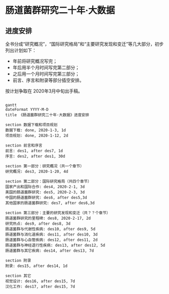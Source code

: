 # 肠道菌群研究二十年·大数据



## 进度安排

全书分成“研究概况”，“国际研究格局”和“主要研究发现和变迁”等几大部分，初步列出计划如下：

- 年前将研究概况写完；
- 年后用半个月时间写完第二部分；
- 之后用一个月时间写完第三部分；
- 前言、序言和附录等部分插空安排。

按计划争取在 2020年3月中旬出手稿。

```mermaid

gantt
dateFormat YYYY-M-D
title 《肠道菌群研究二十年·大数据》进度安排

section 数据下载和项目规划
数据下载: done, 2020-1-3, 1d
项目规划: done, 2020-1-12, 2d

section 前言和序言
前言: des1, after des7, 1d
序言: des2, after des1, 30d

section 第一部分：研究概况（共一个章节）
研究概况: des3, 2020-1-20, 4d

section 第二部分：国际研究格局（共四个章节）
国家产出和国际合作: des4, 2020-2-1, 3d
美国的肠道菌群研究: des5, 2020-2-3, 3d
中国的肠道菌群研究: des6, after des5,3d
其他国家的肠道菌群研究: des7, after des6,3d

section 第三部分：主要的研究发现和变迁（共？？个章节）
肠道菌群研究的里程碑: des8, 2020-2-17, 2d
研究热点: des9, after des8, 3d
肠道菌群与代谢性疾病: des10, after des9, 5d
肠道菌群与消化道疾病: des11, after des10, 3d
肠道菌群与心血管疾病: des12, after des11, 2d
肠道菌群与神经退行性疾病: des13, after des12, 5d
肠道菌群与其它疾病: des14, after des13, 7d

section 附录
附录: des15, after des14, 1d

section 其它
视觉设计: des16, after des15, 7d
汉化工作: des17, after des15, 7d


```
